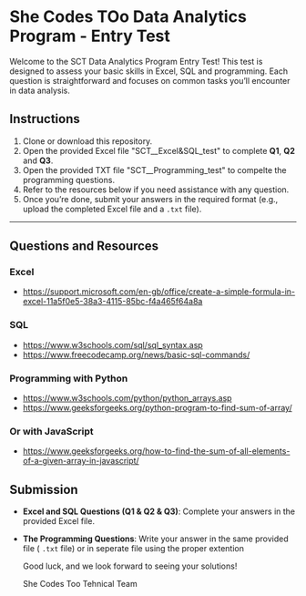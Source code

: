# She Codes TOo Data Analytics Program - Entry Test

Welcome to the SCT Data Analytics Program Entry Test! This test is designed to assess your basic skills in Excel, SQL and programming. Each question is straightforward and focuses on common tasks you’ll encounter in data analysis.

## Instructions

1. Clone or download this repository.
2. Open the provided Excel file "SCT\_\_Excel&SQL_test" to complete **Q1**, **Q2** and **Q3**.
3. Open the provided TXT file "SCT\_\_Programming_test" to compelte the programming questions.
4. Refer to the resources below if you need assistance with any question.
5. Once you’re done, submit your answers in the required format (e.g., upload the completed Excel file and a `.txt` file).

---

## Questions and Resources

### Excel

- https://support.microsoft.com/en-gb/office/create-a-simple-formula-in-excel-11a5f0e5-38a3-4115-85bc-f4a465f64a8a

### SQL

- https://www.w3schools.com/sql/sql_syntax.asp
- https://www.freecodecamp.org/news/basic-sql-commands/

### Programming with Python

- https://www.w3schools.com/python/python_arrays.asp
- https://www.geeksforgeeks.org/python-program-to-find-sum-of-array/

### Or with JavaScript

- https://www.geeksforgeeks.org/how-to-find-the-sum-of-all-elements-of-a-given-array-in-javascript/

## Submission

- **Excel and SQL Questions (Q1 & Q2 & Q3)**: Complete your answers in the provided Excel file.
- **The Programming Questions**: Write your answer in the same provided file ( `.txt` file) or in seperate file using the proper extention

  Good luck, and we look forward to seeing your solutions!

  She Codes Too Tehnical Team
